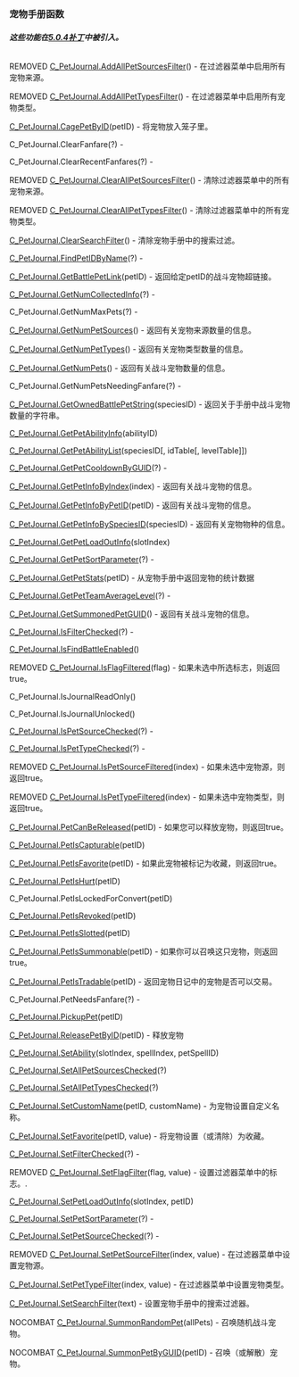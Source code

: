 ### 宠物手册函数

###### **这些功能在**[**5.0.4补丁**](https://wow.gamepedia.com/Patch_5.0.4)**中被引入。**

REMOVED [C\_PetJournal.AddAllPetSourcesFilter](https://wow.gamepedia.com/API_C_PetJournal.AddAllPetSourcesFilter)\(\) - 在过滤器菜单中启用所有宠物来源。

REMOVED [C\_PetJournal.AddAllPetTypesFilter](https://wow.gamepedia.com/API_C_PetJournal.AddAllPetTypesFilter)\(\) - 在过滤器菜单中启用所有宠物类型。

[C\_PetJournal.CagePetByID](https://wow.gamepedia.com/API_C_PetJournal.CagePetByID)\(petID\) - 将宠物放入笼子里。

C\_PetJournal.ClearFanfare\(?\) -

C\_PetJournal.ClearRecentFanfares\(?\) -

REMOVED [C\_PetJournal.ClearAllPetSourcesFilter](https://wow.gamepedia.com/API_C_PetJournal.ClearAllPetSourcesFilter)\(\) - 清除过滤器菜单中的所有宠物来源。

REMOVED [C\_PetJournal.ClearAllPetTypesFilter](https://wow.gamepedia.com/API_C_PetJournal.ClearAllPetTypesFilter)\(\) - 清除过滤器菜单中的所有宠物类型。

[C\_PetJournal.ClearSearchFilter](https://wow.gamepedia.com/API_C_PetJournal.ClearSearchFilter)\(\) - 清除宠物手册中的搜索过滤。

[C\_PetJournal.FindPetIDByName](https://wow.gamepedia.com/API_C_PetJournal.FindPetIDByName)\(?\) -

[C\_PetJournal.GetBattlePetLink](https://wow.gamepedia.com/API_C_PetJournal.GetBattlePetLink)\(petID\) - 返回给定petID的战斗宠物超链接。

[C\_PetJournal.GetNumCollectedInfo](https://wow.gamepedia.com/API_C_PetJournal.GetNumCollectedInfo)\(?\) -

C\_PetJournal.GetNumMaxPets\(?\) -

[C\_PetJournal.GetNumPetSources](https://wow.gamepedia.com/API_C_PetJournal.GetNumPetSources)\(\) - 返回有关宠物来源数量的信息。

[C\_PetJournal.GetNumPetTypes](https://wow.gamepedia.com/API_C_PetJournal.GetNumPetTypes)\(\) - 返回有关宠物类型数量的信息。

[C\_PetJournal.GetNumPets](https://wow.gamepedia.com/API_C_PetJournal.GetNumPets)\(\) - 返回有关战斗宠物数量的信息。

C\_PetJournal.GetNumPetsNeedingFanfare\(?\) -

[C\_PetJournal.GetOwnedBattlePetString](https://wow.gamepedia.com/API_C_PetJournal.GetOwnedBattlePetString)\(speciesID\) - 返回关于手册中战斗宠物数量的字符串。

[C\_PetJournal.GetPetAbilityInfo](https://wow.gamepedia.com/API_C_PetJournal.GetPetAbilityInfo)\(abilityID\)

[C\_PetJournal.GetPetAbilityList](https://wow.gamepedia.com/API_C_PetJournal.GetPetAbilityList)\(speciesID\[, idTable\[, levelTable\]\]\)

[C\_PetJournal.GetPetCooldownByGUID](https://wow.gamepedia.com/API_C_PetJournal.GetPetCooldownByGUID)\(?\) -

[C\_PetJournal.GetPetInfoByIndex](https://wow.gamepedia.com/API_C_PetJournal.GetPetInfoByIndex)\(index\) - 返回有关战斗宠物的信息。

[C\_PetJournal.GetPetInfoByPetID](https://wow.gamepedia.com/API_C_PetJournal.GetPetInfoByPetID)\(petID\) - 返回有关战斗宠物的信息。

[C\_PetJournal.GetPetInfoBySpeciesID](https://wow.gamepedia.com/API_C_PetJournal.GetPetInfoBySpeciesID)\(speciesID\) - 返回有关宠物物种的信息。

[C\_PetJournal.GetPetLoadOutInfo](https://wow.gamepedia.com/API_C_PetJournal.GetPetLoadOutInfo)\(slotIndex\)

[C\_PetJournal.GetPetSortParameter](https://wow.gamepedia.com/API_C_PetJournal.GetPetSortParameter)\(?\) -

[C\_PetJournal.GetPetStats](https://wow.gamepedia.com/API_C_PetJournal.GetPetStats)\(petID\) - 从宠物手册中返回宠物的统计数据

[C\_PetJournal.GetPetTeamAverageLevel](https://wow.gamepedia.com/API_C_PetJournal.GetPetTeamAverageLevel)\(?\) -

[C\_PetJournal.GetSummonedPetGUID](https://wow.gamepedia.com/API_C_PetJournal.GetSummonedPetGUID)\(\) - 返回有关战斗宠物的信息。

[C\_PetJournal.IsFilterChecked](https://wow.gamepedia.com/API_C_PetJournal.IsFilterChecked)\(?\) -

[C\_PetJournal.IsFindBattleEnabled](https://wow.gamepedia.com/API_C_PetJournal.IsFindBattleEnabled)\(\)

REMOVED [C\_PetJournal.IsFlagFiltered](https://wow.gamepedia.com/API_C_PetJournal.IsFlagFiltered)\(flag\) - 如果未选中所选标志，则返回true。

C\_PetJournal.IsJournalReadOnly\(\)

C\_PetJournal.IsJournalUnlocked\(\)

[C\_PetJournal.IsPetSourceChecked](https://wow.gamepedia.com/API_C_PetJournal.IsPetSourceChecked)\(?\) -

[C\_PetJournal.IsPetTypeChecked](https://wow.gamepedia.com/API_C_PetJournal.IsPetTypeChecked)\(?\) -

REMOVED [C\_PetJournal.IsPetSourceFiltered](https://wow.gamepedia.com/API_C_PetJournal.IsPetSourceFiltered)\(index\) - 如果未选中宠物源，则返回true。

REMOVED [C\_PetJournal.IsPetTypeFiltered](https://wow.gamepedia.com/API_C_PetJournal.IsPetTypeFiltered)\(index\) - 如果未选中宠物类型，则返回true。

[C\_PetJournal.PetCanBeReleased](https://wow.gamepedia.com/API_C_PetJournal.PetCanBeReleased)\(petID\) - 如果您可以释放宠物，则返回true。

[C\_PetJournal.PetIsCapturable](https://wow.gamepedia.com/API_C_PetJournal.PetIsCapturable)\(petID\)

[C\_PetJournal.PetIsFavorite](https://wow.gamepedia.com/API_C_PetJournal.PetIsFavorite)\(petID\) - 如果此宠物被标记为收藏，则返回true。

[C\_PetJournal.PetIsHurt](https://wow.gamepedia.com/API_C_PetJournal.PetIsHurt)\(petID\)

C\_PetJournal.PetIsLockedForConvert\(petID\)

[C\_PetJournal.PetIsRevoked](https://wow.gamepedia.com/API_C_PetJournal.PetIsRevoked)\(petID\)

[C\_PetJournal.PetIsSlotted](https://wow.gamepedia.com/API_C_PetJournal.PetIsSlotted)\(petID\)

[C\_PetJournal.PetIsSummonable](https://wow.gamepedia.com/API_C_PetJournal.PetIsSummonable)\(petID\) - 如果你可以召唤这只宠物，则返回true。

[C\_PetJournal.PetIsTradable](https://wow.gamepedia.com/API_C_PetJournal.PetIsTradable)\(petID\) - 返回宠物日记中的宠物是否可以交易。

C\_PetJournal.PetNeedsFanfare\(?\) -

[C\_PetJournal.PickupPet](https://wow.gamepedia.com/API_C_PetJournal.PickupPet)\(petID\)

[C\_PetJournal.ReleasePetByID](https://wow.gamepedia.com/API_C_PetJournal.ReleasePetByID)\(petID\) - 释放宠物

[C\_PetJournal.SetAbility](https://wow.gamepedia.com/API_C_PetJournal.SetAbility)\(slotIndex, spellIndex, petSpellID\)

[C\_PetJournal.SetAllPetSourcesChecked](https://wow.gamepedia.com/API_C_PetJournal.SetAllPetSourcesChecked)\(?\)

[C\_PetJournal.SetAllPetTypesChecked](https://wow.gamepedia.com/API_C_PetJournal.SetAllPetTypesChecked)\(?\)

[C\_PetJournal.SetCustomName](https://wow.gamepedia.com/API_C_PetJournal.SetCustomName)\(petID, customName\) - 为宠物设置自定义名称。

[C\_PetJournal.SetFavorite](https://wow.gamepedia.com/API_C_PetJournal.SetFavorite)\(petID, value\) - 将宠物设置（或清除）为收藏。

[C\_PetJournal.SetFilterChecked](https://wow.gamepedia.com/API_C_PetJournal.SetFilterChecked)\(?\) -

REMOVED [C\_PetJournal.SetFlagFilter](https://wow.gamepedia.com/API_C_PetJournal.SetFlagFilter)\(flag, value\) - 设置过滤器菜单中的标志。.

[C\_PetJournal.SetPetLoadOutInfo](https://wow.gamepedia.com/API_C_PetJournal.SetPetLoadOutInfo)\(slotIndex, petID\)

[C\_PetJournal.SetPetSortParameter](https://wow.gamepedia.com/API_C_PetJournal.SetPetSortParameter)\(?\) -

[C\_PetJournal.SetPetSourceChecked](https://wow.gamepedia.com/API_C_PetJournal.SetPetSourceChecked)\(?\) -

REMOVED [C\_PetJournal.SetPetSourceFilter](https://wow.gamepedia.com/API_C_PetJournal.SetPetSourceFilter)\(index, value\) - 在过滤器菜单中设置宠物源。

[C\_PetJournal.SetPetTypeFilter](https://wow.gamepedia.com/API_C_PetJournal.SetPetTypeFilter)\(index, value\) - 在过滤器菜单中设置宠物类型。

[C\_PetJournal.SetSearchFilter](https://wow.gamepedia.com/API_C_PetJournal.SetSearchFilter)\(text\) - 设置宠物手册中的搜索过滤器。

NOCOMBAT [C\_PetJournal.SummonRandomPet](https://wow.gamepedia.com/API_C_PetJournal.SummonRandomPet)\(allPets\) - 召唤随机战斗宠物。

NOCOMBAT [C\_PetJournal.SummonPetByGUID](https://wow.gamepedia.com/API_C_PetJournal.SummonPetByGUID)\(petID\) - 召唤（或解散）宠物。

